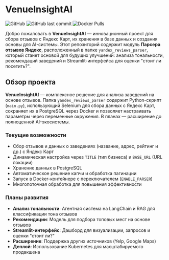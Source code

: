 # VenueInsightAI

![GitHub](https://img.shields.io/github/license/твоё_имя/VenueInsightAI)
![GitHub last commit](https://img.shields.io/github/last-commit/твоё_имя/VenueInsightAI)
![Docker Pulls](https://img.shields.io/docker/pulls/твоё_имя/venueinsightai)

Добро пожаловать в **VenueInsightAI** — инновационный проект для сбора отзывов с Яндекс Карт, их хранения в базе данных и создания основы для AI-системы. Этот репозиторий содержит модуль **Парсера отзывов Яндекс**, расположенный в папке `yandex_reviews_parser`, который станет основой для будущих улучшений: анализа тональности, рекомендаций заведений и Streamlit-интерфейса для оценки "стоит ли посетить?".

## Обзор проекта
**VenueInsightAI** — комплексное решение для анализа заведений на основе отзывов. Папка `yandex_reviews_parser` содержит Python-скрипт (`main.py`), использующий Selenium для сбора данных с Яндекс Карт, сохраняет их в PostgreSQL через Docker и позволяет настраивать параметры через переменные окружения. В планах — расширение до полноценной AI-экосистемы.

### Текущие возможности
- Сбор отзывов и данных о заведениях (название, адрес, рейтинг и др.) с Яндекс Карт
- Динамическая настройка через `TITLE` (тип бизнеса) и `BASE_URL` (URL локации)
- Хранение данных в PostgreSQL
- Автоматическое решение капчи и обработка пагинации
- Запуск в Docker-контейнере с переключателем (`ENABLE_PARSER`)
- Многопоточная обработка для повышения эффективности

### Планы развития
- **Анализ тональности**: Агентная система на LangChain и RAG для классификации тона отзывов
- **Рекомендации**: Модель для подбора топовых мест на основе отзывов
- **Streamlit-интерфейс**: Дашборд для визуализации, запросов и оценки "стоит ли?"
- **Расширение**: Поддержка других источников (Yelp, Google Maps)
- **Деплой**: Использование Kubernetes для масштабируемого продакшена
